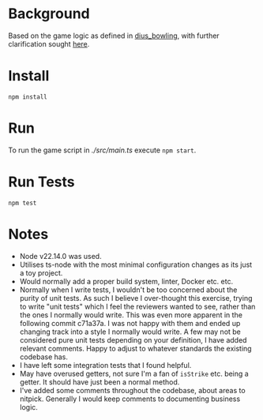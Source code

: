 # Background
Based on the game logic as defined in [dius_bowling](https://github.com/DiUS/coding-tests/blob/master/dius_bowling.md), with further clarification sought [here](https://bowling.sport/universal-playing-rules-chapter-2/).

# Install
`npm install`

# Run
To run the game script in _./src/main.ts_ execute `npm start`.

# Run Tests
`npm test`

# Notes
- Node v22.14.0 was used.
- Utilises ts-node with the most minimal configuration changes as its just a toy project.
- Would normally add a proper build system, linter, Docker etc. etc.
- Normally when I write tests, I wouldn't be too concerned about the purity of unit tests. As such I believe I over-thought this exercise, trying to write "unit tests" which I feel the reviewers wanted to see, rather than the ones I normally would write. This was even more apparent in the following commit c71a37a. I was not happy with them and ended up changing track into a style I normally would write. A few may not be considered pure unit tests depending on your definition, I have added relevant comments. Happy to adjust to whatever standards the existing codebase has.
- I have left some integration tests that I found helpful.
- May have overused getters, not sure I'm a fan of `isStrike` etc. being a getter. It should have just been a normal method.
- I've added some comments throughout the codebase, about areas to nitpick. Generally I would keep comments to documenting business logic.

